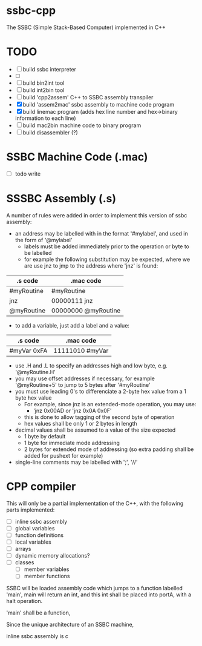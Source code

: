 ssbc-cpp
========
The SSBC (Simple Stack-Based Computer) implemented in C++

TODO
====
- [ ] build ssbc interpreter
- [ ] 
- [ ] build bin2int tool
- [ ] build int2bin tool
- [ ] build 'cpp2assem' C++ to SSBC assembly transpiler
- [x] build 'assem2mac' ssbc assembly to machine code program
- [x] build linemac program (adds hex line number and hex->binary information to each line)
- [ ] build mac2bin machine code to binary program
- [ ] build disassembler (?)

SSBC Machine Code (.mac)
========================
- [ ] todo write

SSSBC Assembly (.s)
===================
A number of rules were added in order to implement this version of ssbc assembly:
- an address may be labelled with in the format '#mylabel', and used in the form of '@mylabel'
    - labels must be added immediately prior to the operation or byte to be labelled
    - for example the following substitution may be expected, where we are use jnz to jmp to the
    address where 'jnz' is found:

| .s code        | .mac code                |
| -------------  | --------------------     |
| #myRoutine     | #myRoutine               |
| jnz            | 00000111 jnz             | 
| @myRoutine     | 00000000 @myRoutine      |

- to add a variable, just add a label and a value:

| .s code        | .mac code       |
| -------------  | --------------- |
| #myVar 0xFA    | 11111010 #myVar |

- use .H and .L to specify an addresses high and low byte, e.g. '@myRoutine.H'
- you may use offset addresses if necessary, for example '@myRoutine+5' to jump to
    5 bytes after '#myRoutine'
- you must use leading 0's to differenciate a 2-byte hex value from a 1 byte hex value
    - For example, since jnz is an extended-mode operation, you may use:
        - 'jnz 0x00AD or 'jnz 0x0A 0x0F'
    - this is done to allow tagging of the second byte of operation
    - hex values shall be only 1 or 2 bytes in length
- decimal values shall be assumed to a value of the size expected
    - 1 byte by default
    - 1 byte for immediate mode addressing
    - 2 bytes for extended mode of addressing (so extra padding shall be added for pushext for
        example)
- single-line comments may be labelled with ';', '//'

CPP compiler
============
This will only be a partial implementation of the C++, with the following parts implemented:
- [ ] inline ssbc assembly
- [ ] global variables
- [ ] function definitions
- [ ] local variables
- [ ] arrays
- [ ] dynamic memory allocations?
- [ ] classes
    - [ ] member variables
    - [ ] member functions

SSBC will be loaded assembly code which jumps to a function labelled 'main',
main will return an int, and this int shall be placed into portA, with a halt operation.


'main' shall be a function, 

Since the unique architecture of an SSBC machine, 

inline ssbc assembly is c